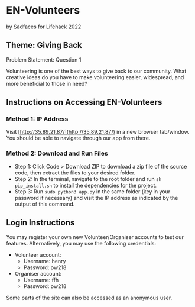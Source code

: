 # EN-Volunteers
by Sadfaces for Lifehack 2022

## Theme: Giving Back

Problem Statement: Question 1

Volunteering is one of the best ways to give back to our community. What creative ideas do you have to make volunteering easier, widespread, and more beneficial to those in need?

## Instructions on Accessing EN-Volunteers
### Method 1: IP Address

Visit [http://35.89.21.87/](http://35.89.21.87/) in a new browser tab/window. You should be able to navigate through our app from there.

### Method 2: Download and Run Files

- Step 1: Click Code > Download ZIP to download a zip file of the source code, then extract the files to your desired folder.
- Step 2: In the terminal, navigate to the root folder and run `sh pip_install.sh` to install the dependencies for the project.
- Step 3: Run `sudo python3 app.py` in the same folder (key in your password if necessary) and visit the IP address as indicated by the output of this command.

## Login Instructions

You may register your own new Volunteer/Organiser accounts to test our features. Alternatively, you may use the following credentials:

- Volunteer account:
  - Username: henry
  - Password: pw218
- Organiser account:
  - Username: ffh
  - Password: pw218

Some parts of the site can also be accessed as an anonymous user.
